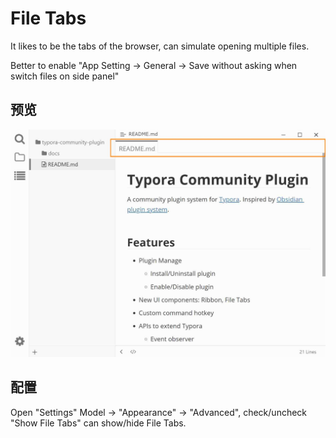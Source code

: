 # File Tabs

It likes to be the tabs of the browser, can simulate opening multiple files.

Better to enable "App Setting → General → Save without asking when switch files on side panel"

## 预览

![file-tabs](../../assets/user/file-tabs.jpg)

## 配置

Open "Settings" Model → "Appearance" → "Advanced", check/uncheck "Show File Tabs" can show/hide File Tabs.
